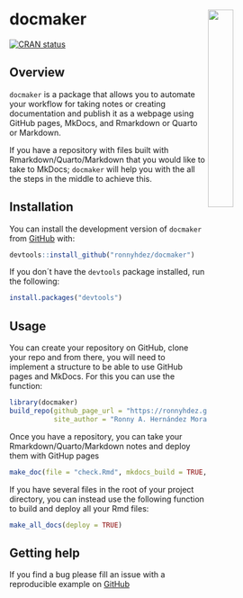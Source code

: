 
<!-- README.md is generated from README.Rmd. Please edit that file -->

# docmaker <a href="url"><img src="man/figures/bibliotekarien.png" align="right" width="30%"></a>

<!-- badges: start -->

[![CRAN
status](https://www.r-pkg.org/badges/version/docmaker)](https://cran.r-project.org/package=docmaker)
<!-- badges: end -->

## Overview

`docmaker` is a package that allows you to automate your workflow for
taking notes or creating documentation and publish it as a webpage using
GitHub pages, MkDocs, and Rmarkdown or Quarto or Markdown.

If you have a repository with files built with Rmarkdown/Quarto/Markdown
that you would like to take to MkDocs; `docmaker` will help you with the
all the steps in the middle to achieve this.

## Installation

You can install the development version of `docmaker` from
[GitHub](https://github.com/) with:

``` r
devtools::install_github("ronnyhdez/docmaker")
```

If you don´t have the `devtools` package installed, run the following:

``` r
install.packages("devtools")
```

## Usage

You can create your repository on GitHub, clone your repo and from
there, you will need to implement a structure to be able to use GitHub
pages and MkDocs. For this you can use the function:

``` r
library(docmaker)
build_repo(github_page_url = "https://ronnyhdez.github.io/drawer/",
           site_author = "Ronny A. Hernández Mora")
```

Once you have a repository, you can take your Rmarkdown/Quarto/Markdown
notes and deploy them with GitHup pages

``` r
make_doc(file = "check.Rmd", mkdocs_build = TRUE, mkdocs_deploy = TRUE)
```

If you have several files in the root of your project directory, you can
instead use the following function to build and deploy all your Rmd
files:

``` r
make_all_docs(deploy = TRUE)
```

## Getting help

If you find a bug please fill an issue with a reproducible example on
[GitHub](https://github.com/ronnyhdez/docmaker/issues/)

